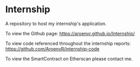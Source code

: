 # Internship
A repository to host my internship's application.

To view the Github page: https://aroenvr.github.io/Internship/

To view code referenced throughout the internship reports: https://github.com/AroenvR/internship-code

To view the SmartContract on Etherscan please contact me.

